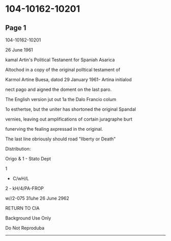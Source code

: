 # 104-10162-10201

## Page 1

104-10162-10201

26 June 1961

kamal Artin's Political Testanent for Spaniah Asarica

Altochod in a copy of the original polltical testament of

Karmol Artine Buesa, datod 29 January 1961- Artina initialod

nect pago and aigned the doment on the last paro.

The English version jut out 1a the Dalo Francio colum

1o esthertse, but the uniter has shortoned the original Spandal

vernies, leaving out amplifications of cortain juragraphe burt

funerving the fealing axpressad in the original.

The last line obriously should road "Ilberty or Death"

Distribution:

Origo & 1 - Stato Dept

1

- C/wH/L

2 - kH/4/PA-FROP

w//2-075 31uhe 26 June 2962

RETURN TO CIA

Background Use Only

Do Not Reproduba

---

